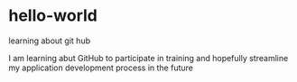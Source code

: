 # hello-world
learning about git hub

I am learning abut GitHub to participate in training and hopefully streamline my application development process in the future
